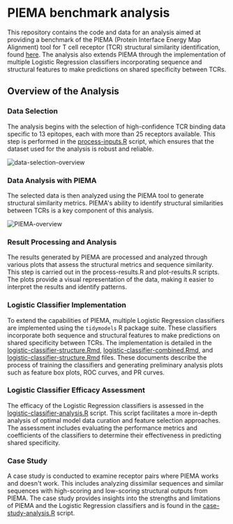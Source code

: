# PIEMA benchmark analysis

This repository contains the code and data for an analysis aimed at providing a benchmark of the PIEMA (Protein Interface Energy Map Alignment) tool for T cell receptor (TCR) structural similarity identification, found [here](https://github.com/maiabennett/PIEMA). The analysis also extends PIEMA through the implementation of multiple Logistic Regression classifiers incorporating sequence and structural features to make predictions on shared specificity between TCRs.

## Overview of the Analysis
### Data Selection
The analysis begins with the selection of high-confidence TCR binding data specific to 13 epitopes, each with more than 25 receptors available. This step is performed in the [process-inputs.R](process-inputs.R) script, which ensures that the dataset used for the analysis is robust and reliable.

![data-selection-overview](https://github.com/user-attachments/assets/8362bbb1-bd3a-4905-b3c4-ff516563c5b2)


### Data Analysis with PIEMA
The selected data is then analyzed using the PIEMA tool to generate structural similarity metrics. PIEMA's ability to identify structural similarities between TCRs is a key component of this analysis.

![PIEMA-overview](https://github.com/user-attachments/assets/5223bba0-8ee7-4ce9-a44e-dd0ff83d1272)


### Result Processing and Analysis
The results generated by PIEMA are processed and analyzed through various plots that assess the structural metrics and sequence similarity. This step is carried out in the process-results.R and plot-results.R scripts. The plots provide a visual representation of the data, making it easier to interpret the results and identify patterns.

### Logistic Classifier Implementation
To extend the capabilities of PIEMA, multiple Logistic Regression classifiers are implemented using the `tidymodels` R package suite. These classifiers incorporate both sequence and structural features to make predictions on shared specificity between TCRs. The implementation is detailed in the [logistic-classifier-structure.Rmd](./logistic-classifier-structure.Rmd), [logistic-classifier-combined.Rmd](./logistic-classifier-combined.Rmd), and [logistic-classifier-structure.Rmd](./logistic-classifier-sequence.Rmd) files. These documents describe the process of training the classifiers and generating preliminary analysis plots such as feature box plots, ROC curves, and PR curves.



### Logistic Classifier Efficacy Assessment
The efficacy of the Logistic Regression classifiers is assessed in the [logistic-classifier-analysis.R](./logistic-classifier-analysis.R) script. This script facilitates a more in-depth analysis of optimal model data curation and feature selection approaches. The assessment includes evaluating the performance metrics and coefficients of the classifiers to determine their effectiveness in predicting shared specificity.

### Case Study
A case study is conducted to examine receptor pairs where PIEMA works and doesn't work. This includes analyzing dissimilar sequences and similar sequences with high-scoring and low-scoring structural outputs from PIEMA. The case study provides insights into the strengths and limitations of PIEMA and the Logistic Regression classifiers and is found in the [case-study-analysis.R](./case-study-analysis.R) script.
